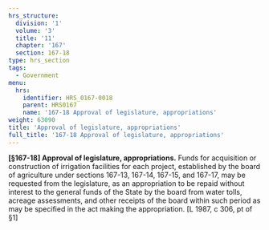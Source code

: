 ```yaml
---
hrs_structure:
  division: '1'
  volume: '3'
  title: '11'
  chapter: '167'
  section: 167-18
type: hrs_section
tags:
  - Government
menu:
  hrs:
    identifier: HRS_0167-0018
    parent: HRS0167
    name: '167-18 Approval of legislature, appropriations'
weight: 63090
title: 'Approval of legislature, appropriations'
full_title: '167-18 Approval of legislature, appropriations'
---
```

**[§167-18] Approval of legislature, appropriations.** Funds for acquisition or construction of irrigation facilities for each project, established by the board of agriculture under sections 167-13, 167-14, 167-15, and 167-17, may be requested from the legislature, as an appropriation to be repaid without interest to the general funds of the State by the board from water tolls, acreage assessments, and other receipts of the board within such period as may be specified in the act making the appropriation. [L 1987, c 306, pt of §1]